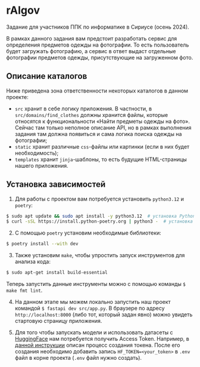 # rAIgov

Задание для участников ППК по информатике в Сириусе (осень 2024).

В рамках данного задания вам предстоит разработать сервис для определения предметов одежды на фотографии. То есть пользователь будет загружать фотографию, а сервис в ответ выдаст отдельные фотографии предметов одежды, присутствующие на загруженном фото. 


## Описание каталогов

Ниже приведена зона ответственности некоторых каталогов в данном проекте:

- `src` хранит в себе логику приложения. В частности, в `src/domains/find_clothes` должны хранится файлы, которые относятся к функциональности «Найти предметы одежды на фото». Сейчас там только неполное описание API, но в рамках выполнения задания там должна появиться и сама логика поиска одежды на фотографии;
- `static` хранит различные `css`-файлы или картинки (если в них будет необходимость);
- `templates` хранит `jinja`-шаблоны, то есть будущие HTML-страницы нашего приложения.


## Установка зависимостей

1. Для работы с проектом вам потребуется установить `python3.12` и `poetry`:

```bash
$ sudo apt update && sudo apt install -y python3.12  # установка Python.
$ curl -sSL https://install.python-poetry.org | python3 -  # установка poetry.
```

2. С помощью `poetry` установим необходимые библиотеки:

```bash
$ poetry install --with dev
```

3. Также установим `make`, чтобы упростить запуск инструментов для анализа кода:

```bash
$ sudo apt-get install build-essential
```

Теперь запустить данные инструменты можно с помощью команды `$ make fmt lint`.

4. На данном этапе мы можем локально запустить наш проект командой `$ fastapi dev src/app.py`. В браузере по адресу `http://localhost:8000` (либо тот, который задан явно) можно увидеть стартовую страницу приложения.

5. Для того чтобы запускать модели и использовать датасеты с [HuggingFace](https://huggingface.co/) нам потребуется получить Access Token. Например, в [данной инструкции](https://obnimorda.ru/guides/huggingface/gated-models/#%D1%81%D0%BE%D0%B7%D0%B4%D0%B0%D0%BD%D0%B8%D0%B5-%D1%82%D0%BE%D0%BA%D0%B5%D0%BD%D0%B0) описан процесс создания токена. После его создания необходимо добавить запись `HF_TOKEN=<your_token>` в `.env` файл в корне проекта (`.env` файл нужно создать).
